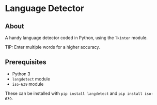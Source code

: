 # Language Detector

## About

A handy language detector coded in Python, using the `Tkinter` module. 

TIP: Enter multiple words for a higher accuracy.

## Prerequisites

- Python 3
- `langdetect` module
- `iso-639` module

These can be installed with `pip install langdetect` and `pip install iso-639`.
